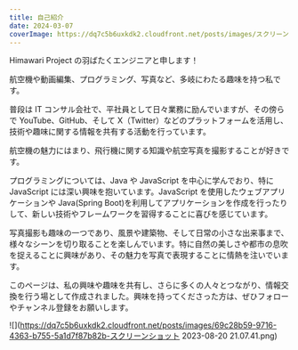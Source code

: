 ```yaml
---
title: 自己紹介
date: 2024-03-07
coverImage: https://dq7c5b6uxkdk2.cloudfront.net/posts/images/スクリーンショット-2024-01-15-20.11.35.png
---
```

Himawari Project の羽ばたくエンジニアと申します！

航空機や動画編集、プログラミング、写真など、多岐にわたる趣味を持つ私です。

普段は IT コンサル会社で、平社員として日々業務に励んでいますが、その傍らで YouTube、GitHub、そして X（Twitter）などのプラットフォームを活用し、技術や趣味に関する情報を共有する活動を行っています。

航空機の魅力にはまり、飛行機に関する知識や航空写真を撮影することが好きです。

プログラミングについては、Java や JavaScript を中心に学んでおり、特に JavaScript には深い興味を抱いています。JavaScript を使用したウェブアプリケーションや Java(Spring Boot)を利用してアプリケーションを作成を行ったりして、新しい技術やフレームワークを習得することに喜びを感じています。

写真撮影も趣味の一つであり、風景や建築物、そして日常の小さな出来事まで、様々なシーンを切り取ることを楽しんでいます。特に自然の美しさや都市の息吹を捉えることに興味があり、その魅力を写真で表現することに情熱を注いでいます。

このページは、私の興味や趣味を共有し、さらに多くの人々とつながり、情報交換を行う場として作成されました。興味を持ってくださった方は、ぜひフォローやチャンネル登録をお願いします。

![](https://dq7c5b6uxkdk2.cloudfront.net/posts/images/69c28b59-9716-4363-b755-5a1d7f87b82b-スクリーンショット 2023-08-20 21.07.41.png)

